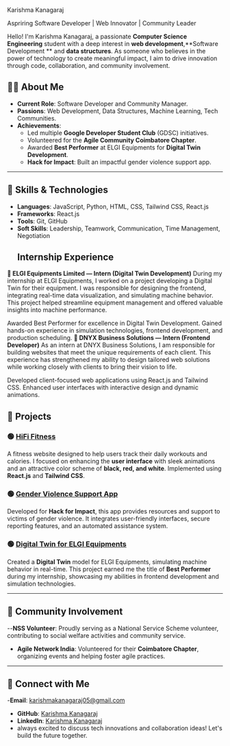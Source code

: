

 Karishma Kanagaraj 

 Aspriring Software Developer | Web Innovator | Community Leader

Hello! I'm Karishma Kanagaraj, a passionate **Computer Science Engineering** student with a deep interest in **web development**,**Software Development ** and **data structures**. As someone who believes in the power of technology to create meaningful impact, I aim to drive innovation through code, collaboration, and community involvement.



## 👩‍💻 About Me

- **Current Role**: Software Developer and Community Manager.
- **Passions**: Web Development, Data Structures, Machine Learning, Tech Communities.
- **Achievements**:
  - Led multiple **Google Developer Student Club** (GDSC) initiatives.
  - Volunteered for the **Agile Community Coimbatore Chapter**.
  - Awarded **Best Performer** at ELGI Equipments for **Digital Twin Development**.
  - **Hack for Impact**: Built an impactful gender violence support app.

---

## 🌟 Skills & Technologies

- **Languages**: JavaScript, Python, HTML, CSS, Tailwind CSS, React.js
- **Frameworks**: React.js
- **Tools**: Git, GitHub
- **Soft Skills**: Leadership, Teamwork, Communication, Time Management, Negotiation
  ## Internship Experience
**🏢 ELGI Equipments Limited — Intern (Digital Twin Development)**
During my internship at ELGI Equipments, I worked on a project developing a Digital Twin for their equipment. I was responsible for designing the frontend, integrating real-time data visualization, and simulating machine behavior. This project helped streamline equipment management and offered valuable insights into machine performance.

Awarded Best Performer for excellence in Digital Twin Development.
Gained hands-on experience in simulation technologies, frontend development, and production scheduling.
**🏢 DNYX Business Solutions — Intern (Frontend Developer)**
As an intern at DNYX Business Solutions, I am responsible for building websites that meet the unique requirements of each client. This experience has strengthened my ability to design tailored web solutions while working closely with clients to bring their vision to life.

Developed client-focused web applications using React.js and Tailwind CSS.
Enhanced user interfaces with interactive design and dynamic animations.



## 🚀 Projects

### 🟢 [HiFi Fitness](https://github.com/karishma-kanagaraj/hifi-fitness)
A fitness website designed to help users track their daily workouts and calories. I focused on enhancing the **user interface** with sleek animations and an attractive color scheme of **black, red, and white**. Implemented using **React.js** and **Tailwind CSS**.

### 🟢 [Gender Violence Support App](https://github.com/karishma-kanagaraj/gender-violence-support)
Developed for **Hack for Impact**, this app provides resources and support to victims of gender violence. It integrates user-friendly interfaces, secure reporting features, and an automated assistance system.

### 🟢 [Digital Twin for ELGI Equipments](https://github.com/karishma-kanagaraj/digital-twin)
Created a **Digital Twin** model for ELGI Equipments, simulating machine behavior in real-time. This project earned me the title of **Best Performer** during my internship, showcasing my abilities in frontend development and simulation technologies.

---

## 🌱 Community Involvement
--**NSS Volunteer**: Proudly serving as a National Service Scheme volunteer, contributing to social welfare activities and community service.
- **Agile Network India**: Volunteered for their **Coimbatore Chapter**, organizing events and helping foster agile practices.

---



## 📝 Connect with Me
-**Email**: karishmakanagaraj05@gmail.com
- **GitHub**: [Karishma Kanagaraj](https://github.com/karishma-kanagaraj)
- **LinkedIn**: [Karishma Kanagaraj](https://www.linkedin.com/in/karishma-kanagaraj)
- always excited to discuss tech innovations and collaboration ideas! Let's build the future together.


